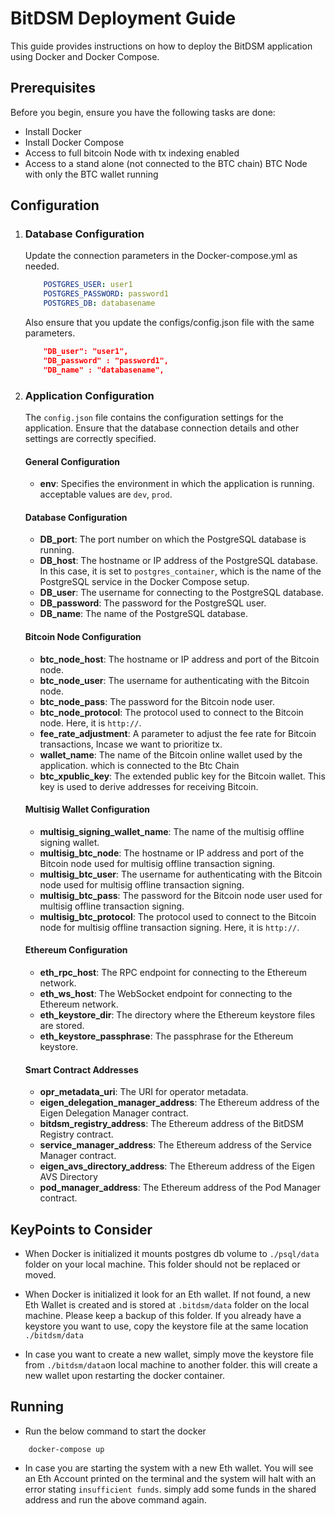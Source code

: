 # BitDSM Deployment Guide

This guide provides instructions on how to deploy the BitDSM application using Docker and Docker Compose.

## Prerequisites

Before you begin, ensure you have the following tasks are done:

- Install Docker
- Install Docker Compose
- Access to full bitcoin Node with tx indexing enabled
- Access to a stand alone (not connected to the BTC chain) BTC Node with only the BTC wallet running

## Configuration

1. ### Database Configuration

   Update the connection parameters in the Docker-compose.yml as needed.
    ```yaml
        POSTGRES_USER: user1
        POSTGRES_PASSWORD: password1
        POSTGRES_DB: databasename
    ```

    Also ensure that you update the configs/config.json file with the same parameters.

    ```json
        "DB_user": "user1",
        "DB_password" : "password1",
        "DB_name" : "databasename",
    ``` 


2. ### Application Configuration

   The `config.json` file contains the configuration settings for the application. Ensure that the database connection details and other settings are correctly specified. 

   #### General Configuration

    - **env**: Specifies the environment in which the application is running. acceptable values are `dev`, `prod`.

    #### Database Configuration

    - **DB_port**: The port number on which the PostgreSQL database is running.
    - **DB_host**: The hostname or IP address of the PostgreSQL database. In this case, it is set to `postgres_container`, which is the name of the PostgreSQL service in the Docker Compose setup.
    - **DB_user**: The username for connecting to the PostgreSQL database.
    - **DB_password**: The password for the PostgreSQL user.
    - **DB_name**: The name of the PostgreSQL database.

    #### Bitcoin Node Configuration

    - **btc_node_host**: The hostname or IP address and port of the Bitcoin node.
    - **btc_node_user**: The username for authenticating with the Bitcoin node.
    - **btc_node_pass**: The password for the Bitcoin node user.
    - **btc_node_protocol**: The protocol used to connect to the Bitcoin node. Here, it is `http://`.
    - **fee_rate_adjustment**: A parameter to adjust the fee rate for Bitcoin transactions, Incase we want to prioritize tx.
    - **wallet_name**: The name of the Bitcoin online wallet used by the application. which is connected to the Btc Chain
    - **btc_xpublic_key**: The extended public key for the Bitcoin wallet. This key is used to derive addresses for receiving Bitcoin.

    #### Multisig Wallet Configuration

    - **multisig_signing_wallet_name**: The name of the multisig offline signing wallet. 
    - **multisig_btc_node**: The hostname or IP address and port of the Bitcoin node used for multisig offline transaction signing. 
    - **multisig_btc_user**: The username for authenticating with the Bitcoin node used for multisig offline transaction signing. 
    - **multisig_btc_pass**: The password for the Bitcoin node user used for  multisig offline transaction signing. 
    - **multisig_btc_protocol**: The protocol used to connect to the Bitcoin node for  multisig offline transaction signing. Here, it is `http://`.

    #### Ethereum Configuration

    - **eth_rpc_host**: The RPC endpoint for connecting to the Ethereum network.
    - **eth_ws_host**: The WebSocket endpoint for connecting to the Ethereum network. 
    - **eth_keystore_dir**: The directory where the Ethereum keystore files are stored. 
    - **eth_keystore_passphrase**: The passphrase for the Ethereum keystore.

    #### Smart Contract Addresses

    - **opr_metadata_uri**: The URI for operator metadata.
    - **eigen_delegation_manager_address**: The Ethereum address of the Eigen Delegation Manager contract.
    - **bitdsm_registry_address**: The Ethereum address of the BitDSM Registry contract. 
    - **service_manager_address**: The Ethereum address of the Service Manager contract. 
    - **eigen_avs_directory_address**: The Ethereum address of the Eigen AVS Directory 
    - **pod_manager_address**: The Ethereum address of the Pod Manager contract.

## KeyPoints to Consider

- When Docker is initialized it mounts postgres db volume to `./psql/data` folder on your local machine. This folder should not be replaced or moved. 

- When Docker is initialized it look for an Eth wallet. If not found, a new  Eth Wallet is created and is stored at `.bitdsm/data` folder on the local machine. Please keep a backup of this folder. If you already have a keystore you want to use, copy the keystore file at the same location `./bitdsm/data`

- In case you want to create a new wallet, simply move the keystore file from `./bitdsm/data`on local machine to another folder. this will create a new wallet upon restarting the docker container.

## Running

- Run the below command to start the docker

```shell
    docker-compose up
```

- In case you are starting the system with a new Eth wallet. You will see an Eth Account printed on the terminal and the system will halt with an error stating `insufficient funds`. simply add some funds in the shared address and run the above command again.


